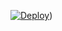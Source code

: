 [![Deploy](https://www.herokucdn.com/deploy/button.png)](https://heroku.com/deploy?template=https://github.com/asdaois/odin-book/tree/heroku))